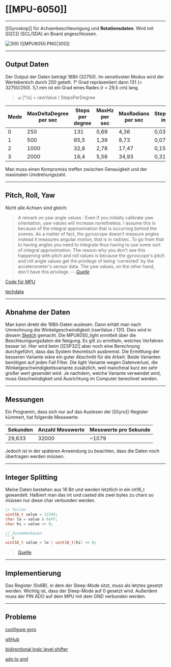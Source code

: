 # [[MPU-6050]]
___
[[Gyroskop]] für Achsenbeschleunigung und **Rotationsdaten**. Wird mit [[I2C]] (SCL/SDA) an Board angeschlossen.

![300](https://external-content.duckduckgo.com/iu/?u=https%3A%2F%2Ftse3.mm.bing.net%2Fth%3Fid%3DOIP.1kRcjsyGrHg5ON2CD-XOJwHaFz%26pid%3DApi&f=1) ![[MPU6050.PNG|300]]

___

## Output Daten
Der Output der Daten beträgt 16Bit (32750). Im sensitivsten Modus wird der Wertebereich durch 250 geteilt. 1° Grad repräsentiert dann 131 (= 32750/250).
5,1 mm ist ein Grad eines Rades (r = 29,5 cm) lang.

> 𝜔 [°/s] = rawValue / StepsPerDegree

| Mode | MaxDeltaDegree per sec | Steps per degree | MaxHz per sec | MaxRadians per sec | StepLength in mm |
| ---- | ---------------------- | ---------------- | ------------- | ------------------ | ---------------- |
| 0    | 250                    | 131              | 0,69          | 4,36               | 0,039mm          |
| 1    | 500                    | 65,5             | 1,39          | 8,73               | 0,078mm          |
| 2    | 1000                   | 32,8             | 2,78          | 17,47              | 0,155mm          |
| 3    | 2000                   | 16,4             | 5,56          | 34,93              | 0,311mm          |

Man muss einen Kompromiss treffen zwischen Genauigkeit und der maximalen Umdrehungszahl. 

___

## Pitch, Roll, Yaw

Nicht alle Achsen sind gleich:
>A remark on yaw angle values : Even if you initially calibrate yaw orientation, yaw values will increase nonetheless. 
I assume this is because of the integral approximation that is occurring behind the scenes. 
As a matter of fact, the gyroscope doesn't measure angles instead it measures angular motion, that is in rad/sec. 
To go from that to having angles you need to integrate thus having to use some sort of integral approximation. 
The reason why you don't see this happening with pitch and roll values is because the gyroscope's pitch and roll angle values get the privilege of being 'corrected' by the accelerometer's sensor data. 
The yaw values, on the other hand, don't have this privilege.
> -- <cite>[Quelle](https://www.youtube.com/watch?v=H7fRowInpwM)</cite>

[Code für MPU](https://randomnerdtutorials.com/esp32-mpu-6050-web-server/)

[techdata](https://wolles-elektronikkiste.de/mpu6050-beschleunigungssensor-und-gyroskop)

___

## Abnahme der Daten
Man kann direkt die 16Bit-Daten auslesen. Dann erhält man nach Umrechnung die Winkelgeschwindigkeit (rawValue / 131). Dies wird in diesem [Sketch](https://wolles-elektronikkiste.de/mpu6050-beschleunigungssensor-und-gyroskop) gemacht. 
Die MPU6050_light ermittelt über die Beschleunigungsdaten die Neigung. Es gilt zu ermitteln, welches Verfahren besser ist. Hier wird beim [[ESP32]] aber noch eine Berechnung durchgeführt, dass das System theoretisch ausbremst.
Die Ermittlung der besseren Variante wäre ein guter Abschnitt für die Arbeit.
Beide Varianten benötigen auf jeden Fall Filter. Die light Variante wegen Datenverlust, die Winkelgeschwindigkeitsvariante zusätzlich, weil manchmal kurz ein sehr großer wert gesendet wird.
Je nachdem, welche Variante verwendet wird, muss Geschwindigkeit und Ausrichtung im Computer berechnet werden.

___

## Messungen
Ein Programm, dass sich nur auf das Auslesen der [[Gyro]]-Register kümmert, hat folgende Messwerte:

| Sekunden | Anzahl Messwerte | Messwerte pro Sekunde |
| -------- | ---------------- | --------------------- |
| 29,633   | 32000            | ~1079                 |

Jedoch ist in der späteren Anwendung zu beachten, dass die Daten noch übertragen werden müssen.

___

## Integer Splitting
Meine Daten bestehen aus 16 Bit und werden letztlich in ein int16_t gewandelt. Halbiert man das int und casted die zwei bytes zu chars so müssen nur diese char verbunden werden.

```c
// Teilen
uint16_t value = 12345;
char lo = value & 0xFF;
char hi = value >> 8;

// Zusammenbauen
```c
uint16_t value = lo | uint16_t(hi) << 8;
```
> [Quelle](https://stackoverflow.com/questions/13279024/convert-a-uint16-t-to-char2-to-be-sent-over-socket-unix)

___

## Implementierung
Das Register (0x6B), in dem der Sleep-Mode sitzt, muss als letztes gesetzt werden. Wichtig ist, dass der Sleep-Mode auf 0 gesetzt wird.
Außerdem muss der PIN ADO auf dem MPU mit dem GND verbunden werden.

___

## Probleme

[configure gyro](https://medium.com/@kavindugimhanzoysa/lets-work-with-mpu6050-gy-521-part1-6db0d47a35e6)

[gitHub](https://github.com/espressif/arduino-esp32/issues/3678)

[bidirectional logic level shifter](https://arduino.stackexchange.com/questions/85352/mpu-6050-only-reads-0-in-output)

[ado to gnd](https://stackoverflow.com/questions/44564269/mpu6050-doesnt-seem-to-give-values-properly-and-no-i2c-devices-found-error-thro)